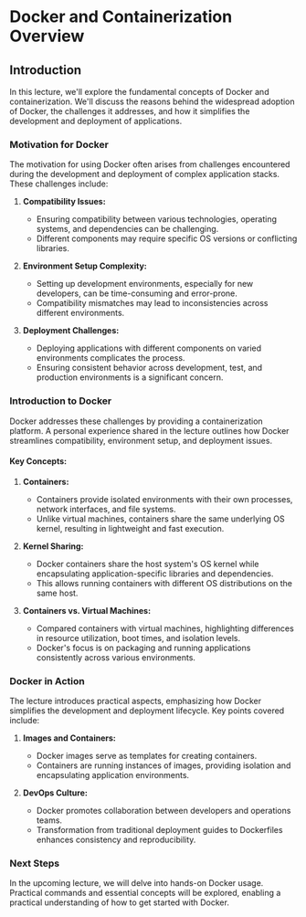 # Docker and Containerization Overview

## Introduction

In this lecture, we'll explore the fundamental concepts of Docker and containerization. We'll discuss the reasons behind the widespread adoption of Docker, the challenges it addresses, and how it simplifies the development and deployment of applications.

### Motivation for Docker

The motivation for using Docker often arises from challenges encountered during the development and deployment of complex application stacks. These challenges include:

1. **Compatibility Issues:**
   - Ensuring compatibility between various technologies, operating systems, and dependencies can be challenging.
   - Different components may require specific OS versions or conflicting libraries.

2. **Environment Setup Complexity:**
   - Setting up development environments, especially for new developers, can be time-consuming and error-prone.
   - Compatibility mismatches may lead to inconsistencies across different environments.

3. **Deployment Challenges:**
   - Deploying applications with different components on varied environments complicates the process.
   - Ensuring consistent behavior across development, test, and production environments is a significant concern.

### Introduction to Docker

Docker addresses these challenges by providing a containerization platform. A personal experience shared in the lecture outlines how Docker streamlines compatibility, environment setup, and deployment issues.

#### Key Concepts:

1. **Containers:**
   - Containers provide isolated environments with their own processes, network interfaces, and file systems.
   - Unlike virtual machines, containers share the same underlying OS kernel, resulting in lightweight and fast execution.

2. **Kernel Sharing:**
   - Docker containers share the host system's OS kernel while encapsulating application-specific libraries and dependencies.
   - This allows running containers with different OS distributions on the same host.

3. **Containers vs. Virtual Machines:**
   - Compared containers with virtual machines, highlighting differences in resource utilization, boot times, and isolation levels.
   - Docker's focus is on packaging and running applications consistently across various environments.

### Docker in Action

The lecture introduces practical aspects, emphasizing how Docker simplifies the development and deployment lifecycle. Key points covered include:

1. **Images and Containers:**
   - Docker images serve as templates for creating containers.
   - Containers are running instances of images, providing isolation and encapsulating application environments.

2. **DevOps Culture:**
   - Docker promotes collaboration between developers and operations teams.
   - Transformation from traditional deployment guides to Dockerfiles enhances consistency and reproducibility.

### Next Steps

In the upcoming lecture, we will delve into hands-on Docker usage. Practical commands and essential concepts will be explored, enabling a practical understanding of how to get started with Docker.